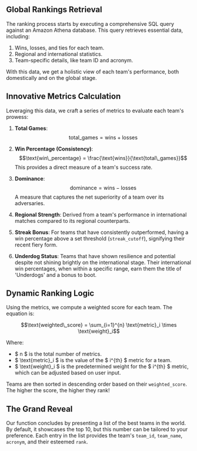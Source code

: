 ## Global Rankings Retrieval

The ranking process starts by executing a comprehensive SQL query against an Amazon Athena database. This query retrieves essential data, including:

1. Wins, losses, and ties for each team.
2. Regional and international statistics.
3. Team-specific details, like team ID and acronym.

With this data, we get a holistic view of each team's performance, both domestically and on the global stage.

## Innovative Metrics Calculation

Leveraging this data, we craft a series of metrics to evaluate each team's prowess:

1. **Total Games**:
$$\text{total\_games} = \text{wins} + \text{losses}$$

2. **Win Percentage (Consistency)**:
$$\text{win\_percentage} = \frac{\text{wins}}{\text{total\_games}}$$
This provides a direct measure of a team's success rate.

3. **Dominance**:
$$\text{dominance} = \text{wins} - \text{losses}$$
A measure that captures the net superiority of a team over its adversaries.

4. **Regional Strength**:
Derived from a team's performance in international matches compared to its regional counterparts.

5. **Streak Bonus**:
For teams that have consistently outperformed, having a win percentage above a set threshold (`streak_cutoff`), signifying their recent fiery form.

6. **Underdog Status**:
Teams that have shown resilience and potential despite not shining brightly on the international stage. Their international win percentages, when within a specific range, earn them the title of 'Underdogs' and a bonus to boot.

## Dynamic Ranking Logic

Using the metrics, we compute a weighted score for each team. The equation is:

$$\text{weighted\_score} = \sum_{i=1}^{n} \text{metric}_i \times \text{weight}_i$$

Where:
- $ n $ is the total number of metrics.
- $ \text{metric}_i $ is the value of the $ i^{th} $ metric for a team.
- $ \text{weight}_i $ is the predetermined weight for the $ i^{th} $ metric, which can be adjusted based on user input.

Teams are then sorted in descending order based on their `weighted_score`. The higher the score, the higher they rank!

## The Grand Reveal

Our function concludes by presenting a list of the best teams in the world. By default, it showcases the top 10, but this number can be tailored to your preference. Each entry in the list provides the team's `team_id`, `team_name`, `acronym`, and their esteemed `rank`.
